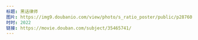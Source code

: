 ```yaml
---
标题: 黑话律师
图片: https://img9.doubanio.com/view/photo/s_ratio_poster/public/p2876084495.jpg
时时: 2022
链接: https://movie.douban.com/subject/35465741/
---
```

